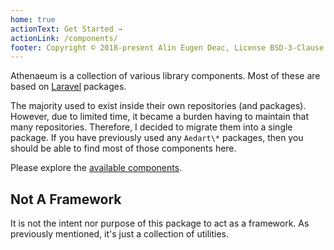 ```yaml
---
home: true
actionText: Get Started →
actionLink: /components/
footer: Copyright © 2018-present Alin Eugen Deac, License BSD-3-Clause
---
```


Athenaeum is a collection of various library components. Most of these are based on [Laravel](https://laravel.com/) packages.

The majority used to exist inside their own repositories (and packages).
However, due to limited time, it became a burden having to maintain that many repositories.
Therefore, I decided to migrate them into a single package.
If you have previously used any `Aedart\*` packages, then you should be able to find most of those components here.

Please explore the [available components](/components/).

## Not A Framework

It is not the intent nor purpose of this package to act as a framework.
As previously mentioned, it's just a collection of utilities.
